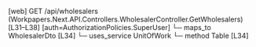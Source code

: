 [web] GET /api/wholesalers  (Workpapers.Next.API.Controllers.WholesalerController.GetWholesalers)  [L31–L38] [auth=AuthorizationPolicies.SuperUser]
  └─ maps_to WholesalerDto [L34]
  └─ uses_service UnitOfWork
    └─ method Table [L34]

